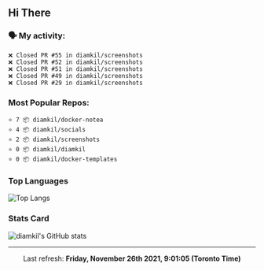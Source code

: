 ## Hi There

### 🗣 My activity:

```
❌ Closed PR #55 in diamkil/screenshots
❌ Closed PR #52 in diamkil/screenshots
❌ Closed PR #51 in diamkil/screenshots
❌ Closed PR #49 in diamkil/screenshots
❌ Closed PR #29 in diamkil/screenshots
```

### Most Popular Repos:

```
⭐️ 7 📦 diamkil/docker-notea
⭐️ 4 📦 diamkil/socials
⭐️ 2 📦 diamkil/screenshots
⭐️ 0 📦 diamkil/diamkil
⭐️ 0 📦 diamkil/docker-templates
```

### Top Languages

![Top Langs](https://github-readme-stats.vercel.app/api/top-langs/?username=diamkil&layout=compact&langs_count=10)

### Stats Card

![diamkil's GitHub stats](https://github-readme-stats.vercel.app/api?username=diamkil&count_private=true&show_icons=true)

---

<p align="center">
  Last refresh: 
  <b>Friday, November 26th 2021, 9:01:05 (Toronto Time)</b>
</p>
